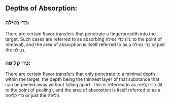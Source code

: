 ## Depths of Absorption:
### כדי נטילה:
There are certain flavor transfers that penetrate a fingerbreadth into the target. Such cases are referred to as absorbing כדי נטילה (lit. to the point of removal), and the area of absorption is itself referred to as a כדי נטילה or just the נטילה.

### כדי קליפה:
There are certain flavor transfers that only penetrate to a minimal depth within the target, the depth being the thinnest layer of that substance that can be peeled away without falling apart. This is referred to as כדי קליפה (lit. to the point of peeling), and the area of absorption is itself referred to as a כדי קליפה or just the קליפה.
